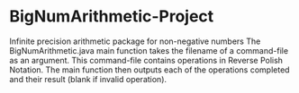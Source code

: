 # BigNumArithmetic-Project
Infinite precision arithmetic package for non-negative numbers
The BigNumArithmetic.java main function takes the filename of a command-file as an argument.
This command-file contains operations in Reverse Polish Notation.
The main function then outputs each of the operations completed and their result (blank if invalid operation).

